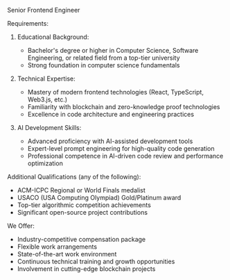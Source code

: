 Senior Frontend Engineer

Requirements:

1. Educational Background:

   - Bachelor's degree or higher in Computer Science, Software Engineering, or related field from a top-tier university
   - Strong foundation in computer science fundamentals

2. Technical Expertise:

   - Mastery of modern frontend technologies (React, TypeScript, Web3.js, etc.)
   - Familiarity with blockchain and zero-knowledge proof technologies
   - Excellence in code architecture and engineering practices

3. AI Development Skills:
   - Advanced proficiency with AI-assisted development tools
   - Expert-level prompt engineering for high-quality code generation
   - Professional competence in AI-driven code review and performance optimization

Additional Qualifications (any of the following):

- ACM-ICPC Regional or World Finals medalist
- USACO (USA Computing Olympiad) Gold/Platinum award
- Top-tier algorithmic competition achievements
- Significant open-source project contributions

We Offer:

- Industry-competitive compensation package
- Flexible work arrangements
- State-of-the-art work environment
- Continuous technical training and growth opportunities
- Involvement in cutting-edge blockchain projects
